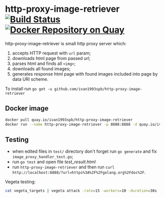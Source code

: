 

http-proxy-image-retriever [![Build Status](https://travis-ci.org/ivan1993spb/http-proxy-image-retriever.svg?branch=master)](https://travis-ci.org/ivan1993spb/http-proxy-image-retriever) [![Docker Repository on Quay](https://quay.io/repository/ivan1993spb/http-proxy-image-retriever/status "Docker Repository on Quay")](https://quay.io/repository/ivan1993spb/http-proxy-image-retriever)
==========================

http-proxy-image-retriever is small http proxy server which:

1. accepts HTTP request with `url` param;
2. downloads html page from passed url;
3. parses html and finds all `<img>`;
4. downloads all found images;
5. generates response html page with found images included into page by data URI scheme.

To install run `go get -u github.com/ivan1993spb/http-proxy-image-retriever`

Docker image
------------

```bash
docker pull quay.io/ivan1993spb/http-proxy-image-retriever
docker run --name http-proxy-image-retriever -p 8888:8888 -d quay.io/ivan1993spb/http-proxy-image-retriever
```

Testing
-------

* when edited files in `test/` directory don't forget run `go generate` and fix `image_proxy_handler_test.go`;
* run `go test` and open file *test_result.html*
* run `http-proxy-image-retriever` and then run `curl http://localhost:8888/?url=https%3A%2F%2Fgolang.org%2Fdoc%2F`.

Vegeta testing:

```bash
cat vegeta_targets | vegeta attack -rate=15 -workers=10 -duration=30s | tee results.bin | vegeta report
```
